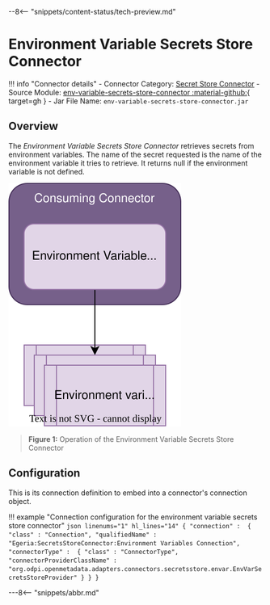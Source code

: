 <!-- SPDX-License-Identifier: CC-BY-4.0 -->
<!-- Copyright Contributors to the ODPi Egeria project. -->

--8<-- "snippets/content-status/tech-preview.md"

# Environment Variable Secrets Store Connector

!!! info "Connector details"
    - Connector Category: [Secret Store Connector](/concepts/secrets-store-connector)
    - Source Module: [env-variable-secrets-store-connector :material-github:](https://github.com/odpi/egeria/tree/main/open-metadata-implementation/adapters/open-connectors/secrets-store-connectors/env-variable-secrets-store-connector){ target=gh }
    - Jar File Name: `env-variable-secrets-store-connector.jar`

## Overview

The *Environment Variable Secrets Store Connector* retrieves secrets from environment variables.  The name of the secret requested is the name of the environment variable it tries to retrieve.  It returns null if the environment variable is not defined.

![Figure 1](environment-variable-secrets-store-connector.svg)
> **Figure 1:** Operation of the Environment Variable Secrets Store Connector


## Configuration

This is its connection definition to embed into a connector's connection object.

!!! example "Connection configuration for the environment variable secrets store connector"
    ```json linenums="1" hl_lines="14"
    {
        "connection" : 
        { 
            "class" : "Connection",
            "qualifiedName" : "Egeria:SecretsStoreConnector:Environment Variables Connection",
            "connectorType" : 
            {
                "class" : "ConnectorType",
                "connectorProviderClassName" : "org.odpi.openmetadata.adapters.connectors.secretsstore.envar.EnvVarSecretsStoreProvider"
            }
        }
    }
    ```

---8<-- "snippets/abbr.md"
